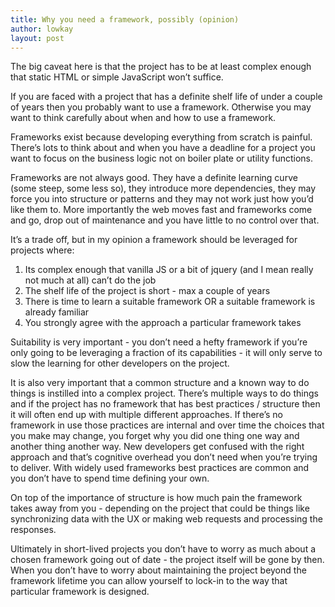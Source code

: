 ```yaml
---
title: Why you need a framework, possibly (opinion)
author: lowkay
layout: post
---
```


The big caveat here is that the project has to be at least complex enough that static HTML or simple JavaScript won’t suffice.

If you are faced with a project that has a definite shelf life of under a couple of years then you probably want to use a framework. Otherwise you may want to think carefully about when and how to use a framework.

<!--more-->

Frameworks exist because developing everything from scratch is painful. There’s lots to think about and when you have a deadline for a project you want to focus on the business logic not on boiler plate or utility functions.

Frameworks are not always good. They have a definite learning curve (some steep, some less so), they introduce more dependencies, they may force you into structure or patterns and they may not work just how you’d like them to. More importantly the web moves fast and frameworks come and go, drop out of maintenance and you have little to no control over that.

It’s a trade off, but in my opinion a framework should be leveraged for projects where:

1. Its complex enough that vanilla JS or a bit of jquery (and I mean really not much at all) can’t do the job
2. The shelf life of the project is short - max a couple of years
3. There is time to learn a suitable framework OR a suitable framework is already familiar
4. You strongly agree with the approach a particular framework takes

Suitability is very important - you don’t need a hefty framework if you’re only going to be leveraging a fraction of its capabilities - it will only serve to slow the learning for other developers on the project.

It is also very important that a common structure and a known way to do things is instilled into a complex project. There’s multiple ways to do things and if the project has no framework that has best practices / structure then it will often end up with multiple different approaches. If there’s no framework in use those practices are internal and over time the choices that you make may change, you forget why you did one thing one way and another thing another way. New developers get confused with the right approach and that’s cognitive overhead you don’t need when you’re trying to deliver. With widely used frameworks best practices are common and you don’t have to spend time defining your own.

On top of the importance of structure is how much pain the framework takes away from you - depending on the project that could be things like synchronizing data with the UX or making web requests and processing the responses.

Ultimately in short-lived projects you don’t have to worry as much about a chosen framework going out of date - the project itself will be gone by then. When you don’t have to worry about maintaining the project beyond the framework lifetime you can allow yourself to lock-in to the way that particular framework is designed.